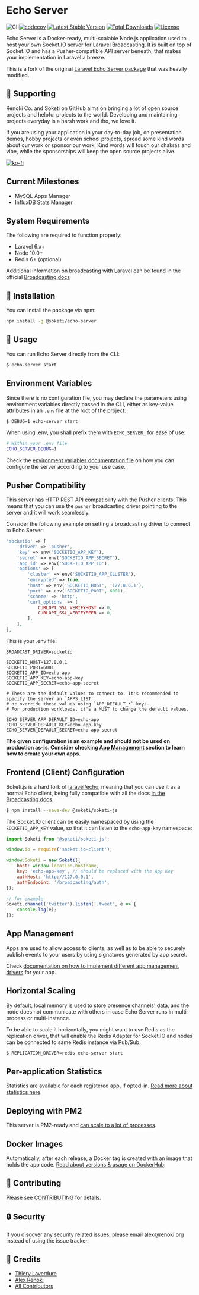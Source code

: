 Echo Server
===========

![CI](https://github.com/soketi/echo-server/workflows/CI/badge.svg?branch=master)
[![codecov](https://codecov.io/gh/soketi/echo-server/branch/master/graph/badge.svg)](https://codecov.io/gh/soketi/echo-server/branch/master)
[![Latest Stable Version](https://img.shields.io/github/v/release/soketi/echo-server)](https://www.npmjs.com/package/@soketi/echo-server)
[![Total Downloads](https://img.shields.io/npm/dt/@soketi/echo-server)](https://www.npmjs.com/package/@soketi/echo-server)
[![License](https://img.shields.io/npm/l/@soketi/echo-server)](https://www.npmjs.com/package/@soketi/echo-server)


Echo Server is a Docker-ready, multi-scalable Node.js application used to host your own Socket.IO server for Laravel Broadcasting.
It is built on top of Socket.IO and has a Pusher-compatible API server beneath, that makes your implementation in Laravel a breeze.

This is a fork of the original [Laravel Echo Server package](https://github.com/tlaverdure/laravel-echo-server) that was heavily modified.

## 🤝 Supporting

Renoki Co. and Soketi on GitHub aims on bringing a lot of open source projects and helpful projects to the world. Developing and maintaining projects everyday is a harsh work and tho, we love it.

If you are using your application in your day-to-day job, on presentation demos, hobby projects or even school projects, spread some kind words about our work or sponsor our work. Kind words will touch our chakras and vibe, while the sponsorships will keep the open source projects alive.

[![ko-fi](https://www.ko-fi.com/img/githubbutton_sm.svg)](https://ko-fi.com/R6R42U8CL)

## Current Milestones

- MySQL Apps Manager
- InfluxDB Stats Manager

## System Requirements

The following are required to function properly:

- Laravel 6.x+
- Node 10.0+
- Redis 6+ (optional)

Additional information on broadcasting with Laravel can be found in the official [Broadcasting docs](https://laravel.com/docs/master/broadcasting)

## 🚀 Installation

You can install the package via npm:

```bash
npm install -g @soketi/echo-server
```

## 🙌 Usage

You can run Echo Server directly from the CLI:

```bash
$ echo-server start
```

## Environment Variables

Since there is no configuration file, you may declare the parameters using environment variables directly passed in the CLI, either as key-value attributes in an `.env` file at the root of the project:

```bash
$ DEBUG=1 echo-server start
```

When using .env, you shall prefix them with `ECHO_SERVER_` for ease of use:

```bash
# Within your .env file
ECHO_SERVER_DEBUG=1
```

Check the [environment variables documentation file](docs/ENV.md) on how you can configure the server according to your use case.

## Pusher Compatibility

This server has HTTP REST API compatibility with the Pusher clients. This means that you can use the `pusher` broadcasting driver pointing to the server and it will work seamlessly.

Consider the following example on setting a broadcasting driver to connect to Echo Server:

```php
'socketio' => [
    'driver' => 'pusher',
    'key' => env('SOCKETIO_APP_KEY'),
    'secret' => env('SOCKETIO_APP_SECRET'),
    'app_id' => env('SOCKETIO_APP_ID'),
    'options' => [
        'cluster' => env('SOCKETIO_APP_CLUSTER'),
        'encrypted' => true,
        'host' => env('SOCKETIO_HOST', '127.0.0.1'),
        'port' => env('SOCKETIO_PORT', 6001),
        'scheme' => 'http',
        'curl_options' => [
            CURLOPT_SSL_VERIFYHOST => 0,
            CURLOPT_SSL_VERIFYPEER => 0,
        ],
    ],
],
```

This is your .env file:

```env
BROADCAST_DRIVER=socketio

SOCKETIO_HOST=127.0.0.1
SOCKETIO_PORT=6001
SOCKETIO_APP_ID=echo-app
SOCKETIO_APP_KEY=echo-app-key
SOCKETIO_APP_SECRET=echo-app-secret

# These are the default values to connect to. It's recommended to specify the server an `APPS_LIST`
# or override these values using `APP_DEFAULT_*` keys.
# For production workloads, it's a MUST to change the default values.

ECHO_SERVER_APP_DEFAULT_ID=echo-app
ECHO_SERVER_DEFAULT_KEY=echo-app-key
ECHO_SERVER_DEFAULT_SECRET=echo-app-secret
```

**The given configuration is an example and should not be used on production as-is. Consider checking [App Management](#app-management) section to learn how to create your own apps.**

## Frontend (Client) Configuration

Soketi.js is a hard fork of [laravel/echo](https://github.com/laravel/echo), meaning that you can use it as a normal Echo client, being fully compatible with all the docs [in the Broadcasting docs](https://laravel.com/docs/8.x/broadcasting).

```bash
$ npm install --save-dev @soketi/soketi-js
```

The Socket.IO client can be easily namespaced by using the `SOCKETIO_APP_KEY` value, so that it can listen to the `echo-app-key` namespace:

```js
import Soketi from '@soketi/soketi-js';

window.io = require('socket.io-client');

window.Soketi = new Soketi({
    host: window.location.hostname,
    key: 'echo-app-key', // should be replaced with the App Key
    authHost: 'http://127.0.0.1',
    authEndpoint: '/broadcasting/auth',
});

// for example
Soketi.channel('twitter').listen('.tweet', e => {
    console.log(e);
});
```

## App Management

Apps are used to allow access to clients, as well as to be able to securely publish events to your users by using signatures generated by app secret.

Check [documentation on how to implement different app management drivers](docs/APP_MANAGERS.md) for your app.

## Horizontal Scaling

By default, local memory is used to store presence channels' data, and the node does not communicate with others in case Echo Server runs in multi-process or multi-instance.

To be able to scale it horizontally, you might want to use Redis as the replication driver, that will enable the Redis Adapter for Socket.IO and nodes can be connected to same Redis instance via Pub/Sub.

```bash
$ REPLICATION_DRIVER=redis echo-server start
```

## Per-application Statistics

Statistics are available for each registered app, if opted-in. [Read more about statistics here](docs/STATISTICS.md).

## Deploying with PM2

This server is PM2-ready and [can scale to a lot of processes](docs/PM2.md).

## Docker Images

Automatically, after each release, a Docker tag is created with an image that holds the app code. [Read about versions & usage on DockerHub](https://hub.docker.com/r/soketi/echo-server).

## 🤝 Contributing

Please see [CONTRIBUTING](CONTRIBUTING.md) for details.

## 🔒  Security

If you discover any security related issues, please email alex@renoki.org instead of using the issue tracker.

## 🎉 Credits

- [Thiery Laverdure](https://github.com/tlaverdure)
- [Alex Renoki](https://github.com/rennokki)
- [All Contributors](../../contributors)
